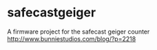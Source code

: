 safecastgeiger
==============

A firmware project for the safecast geiger counter http://www.bunniestudios.com/blog/?p=2218